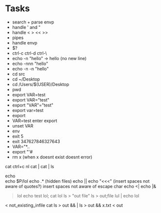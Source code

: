 # Tasks
- search + parse envp
- handle ' and "
- handle < > << >>
- pipes
- handle envp
- $?
- ctrl-c ctrl-d ctrl-\
- echo -n "hello" -> hello (no new line)
- echo -nnn "hello"
- echo -n -n "hello"
- cd src
- cd ~/Desktop
- cd /Users/$(USER)/Desktop
- pwd
- export VAR=test
- export VAR="test"
- export "VAR"="test"
- export var=test
- export
- VAR=test enter export
- unset VAR
- env
- exit 5
- exit 347627846327643
- VAR="*..
- export "'#
- rm x (when x doesnt exist doesnt error)

cat ctrl+c nl
cat | cat | ls

echo \
echo $P/lol
echo .* (hidden files)
echo ||
echo "<<<" (insert spaces not aware of quotes?)
insert spaces not aware of escape char
echo <|
echo |&

> lol echo test lol; cat lol
ls > "out file"
ls > out;file
 > lul | echo lol

< not_existing_infile cat
ls > out && | 
ls > out && x.txt < out